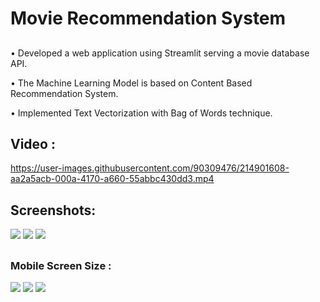 
<h1>Movie Recommendation System </h1>

<div>
  <h2></h2>
  <h2></h2>
<p>• Developed a web application using Streamlit serving a movie database API.</p>
<p>• The Machine Learning Model is based on Content Based Recommendation System.</p>
<p>• Implemented Text Vectorization with Bag of Words technique.</p>
</div>


  <h2></h2>
  <h2></h2>


<h2>Video : </h2>


https://user-images.githubusercontent.com/90309476/214901608-aa2a5acb-000a-4170-a660-55abbc430dd3.mp4



  <h2></h2>
  <h2></h2>
  
  
<h2>Screenshots: </h2>


![](https://github.com/Abhiram-Laha/Movie-Recommendation-System-/blob/main/ScreenShots/10.png)
![](https://github.com/Abhiram-Laha/Movie-Recommendation-System-/blob/main/ScreenShots/20.png)
![](https://github.com/Abhiram-Laha/Movie-Recommendation-System-/blob/main/ScreenShots/30.png)


  <h2></h2>
  <h2></h2>
  
  
<h3> Mobile Screen Size : </h3>

![](https://github.com/Abhiram-Laha/Movie-Recommendation-System-/blob/main/ScreenShots/p1.png)
![](https://github.com/Abhiram-Laha/Movie-Recommendation-System-/blob/main/ScreenShots/p2.png)
![](https://github.com/Abhiram-Laha/Movie-Recommendation-System-/blob/main/ScreenShots/p3.png)
